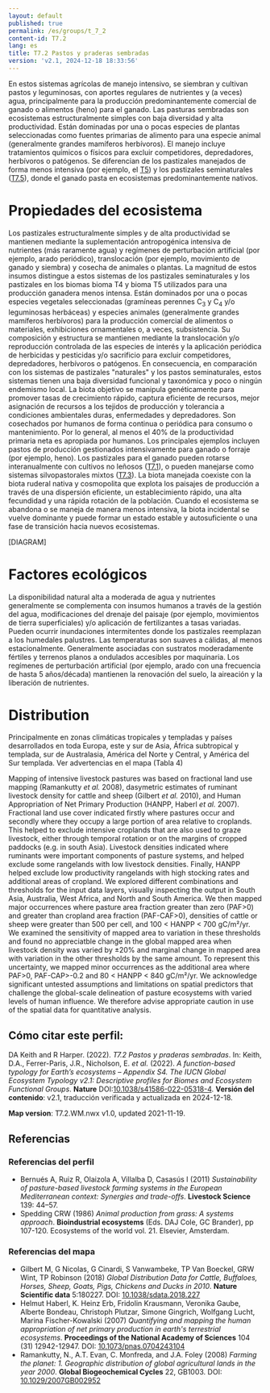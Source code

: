 ```yaml
---
layout: default
published: true
permalink: /es/groups/t_7_2
content-id: T7.2
lang: es
title: T7.2 Pastos y praderas sembradas
version: 'v2.1, 2024-12-18 18:33:56'
---
```


En estos sistemas agrícolas de manejo intensivo, se siembran y cultivan pastos y leguminosas, con aportes regulares de nutrientes y (a veces) agua, principalmente para la producción predominantemente comercial de ganado o alimentos (heno) para el ganado. Las pasturas sembradas son ecosistemas estructuralmente simples con baja diversidad y alta productividad. Están dominadas por una o pocas especies de plantas seleccionadas como fuentes primarias de alimento para una especie animal (generalmente grandes mamíferos herbívoros). El manejo incluye tratamientos químicos o físicos para excluir competidores, depredadores, herbívoros o patógenos. Se diferencian de los pastizales manejados de forma menos intensiva (por ejemplo, el [T5](/explore/biomes/T5)) y los pastizales seminaturales ([T7.5](/explore/groups/T7.5)), donde el ganado pasta en ecosistemas predominantemente nativos.

# Propiedades del ecosistema
 
Los pastizales estructuralmente simples y de alta productividad se mantienen mediante la suplementación antropogénica intensiva de nutrientes (más raramente agua) y regímenes de perturbación artificial (por ejemplo, arado periódico), translocación (por ejemplo, movimiento de ganado y siembra) y cosecha de animales o plantas. La magnitud de estos insumos distingue a estos sistemas de los pastizales seminaturales y los pastizales en los biomas bioma T4 y bioma T5 utilizados para una producción ganadera menos intensa. Están dominados por una o pocas especies vegetales seleccionadas (gramíneas perennes C<sub>3</sub> y C<sub>4</sub> y/o leguminosas herbáceas) y especies animales (generalmente grandes mamíferos herbívoros) para la producción comercial de alimentos o materiales, exhibiciones ornamentales o, a veces, subsistencia. Su composición y estructura se mantienen mediante la translocación y/o reproducción controlada de las especies de interés y la aplicación periódica de herbicidas y pesticidas y/o sacrificio para excluir competidores, depredadores, herbívoros o patógenos. En consecuencia, en comparación con los sistemas de pastizales "naturales" y los pastos seminaturales, estos sistemas tienen una baja diversidad funcional y taxonómica y poco o ningún endemismo local. La biota objetivo se manipula genéticamente para promover tasas de crecimiento rápido, captura eficiente de recursos, mejor asignación de recursos a los tejidos de producción y tolerancia a condiciones ambientales duras, enfermedades y depredadores. Son cosechados por humanos de forma continua o periódica para consumo o mantenimiento. Por lo general, al menos el 40% de la productividad primaria neta es apropiada por humanos. Los principales ejemplos incluyen pastos de producción gestionados intensivamente para ganado o forraje (por ejemplo, heno). Los pastizales para el ganado pueden rotarse interanualmente con cultivos no leñosos ([T7.1](/explore/groups/T7.1)), o pueden manejarse como sistemas silvopastorales mixtos ([T7.3](/explore/groups/T7.3)). La biota manejada coexiste con la biota ruderal nativa y cosmopolita que explota los paisajes de producción a través de una dispersión eficiente, un establecimiento rápido, una alta fecundidad y una rápida rotación de la población. Cuando el ecosistema se abandona o se maneja de manera menos intensiva, la biota incidental se vuelve dominante y puede formar un estado estable y autosuficiente o una fase de transición hacia nuevos ecosistemas.

[DIAGRAM]

# Factores ecológicos
 
La disponibilidad natural alta a moderada de agua y nutrientes generalmente se complementa con insumos humanos a través de la gestión del agua, modificaciones del drenaje del paisaje (por ejemplo, movimientos de tierra superficiales) y/o aplicación de fertilizantes a tasas variadas. Pueden ocurrir inundaciones intermitentes donde los pastizales reemplazan a los humedales palustres. Las temperaturas son suaves a cálidas, al menos estacionalmente. Generalmente asociadas con sustratos moderadamente fértiles y terrenos planos a ondulados accesibles por maquinaria. Los regímenes de perturbación artificial (por ejemplo, arado con una frecuencia de hasta 5 años/década) mantienen la renovación del suelo, la aireación y la liberación de nutrientes.
 
# Distribution
 
Principalmente en zonas climáticas tropicales y templadas y países desarrollados en toda Europa, este y sur de Asia, África subtropical y templada, sur de Australasia, América del Norte y Central, y América del Sur templada. Ver advertencias en el mapa (Tabla 4)

Mapping of intensive livestock pastures was based on fractional land use mapping (Ramankutty _et al._ 2008), dasymetric estimates of ruminant livestock density for cattle and sheep (Gilbert _et al._ 2010), and Human Appropriation of Net Primary Production (HANPP, Haberl _et al._ 2007). Fractional land use cover indicated firstly where pastures occur and secondly where they occupy a large portion of area relative to croplands. This helped to exclude intensive croplands that are also used to graze livestock, either through temporal rotation or on the margins of cropped paddocks (e.g. in south Asia). Livestock densities indicated where ruminants were important components of pasture systems, and helped exclude some rangelands with low livestock densities. Finally, HANPP helped exclude low productivity rangelands with high stocking rates and additional areas of cropland. We explored different combinations and thresholds for the input data layers, visually inspecting the output in South Asia, Australia, West Africa, and North and South America. We then mapped major occurrences where pasture area fraction greater than zero (PAF>0) and greater than cropland area fraction (PAF-CAF>0), densities of cattle or sheep were greater than 500 per cell, and 100 < HANPP < 700 gC/m²/yr. We examined the sensitivity of mapped area to variation in these thresholds and found no appreciatble change in the global mapped area when livestock density was varied by ±20% and marginal change in mapped area with variation in the other thresholds by the same amount. To represent this uncertainty, we mapped minor occurrences as the additional area where PAF>0, PAF-CAP>-0.2 and 80 < HANPP < 840 gC/m²/yr. We acknowledge significant untested assumptions and limitations on spatial predictors that challenge the global-scale delineation of pasture ecosystems with varied levels of human influence. We therefore advise appropriate caution in use of the spatial data for quantitative analysis.

## Cómo citar este perfil:

DA Keith and R Harper. (2022). *T7.2 Pastos y praderas sembradas*. In: Keith, D.A., Ferrer-Paris, J.R., Nicholson, E. *et al.* (2022). *A function-based typology for Earth’s ecosystems – Appendix S4. The IUCN Global Ecosystem Typology v2.1: Descriptive profiles for Biomes and Ecosystem Functional Groups*. **Nature** DOI:[10.1038/s41586-022-05318-4](https://doi.org/10.1038/s41586-022-05318-4).
**Versión del contenido**: v2.1, traducción verificada y actualizada en 2024-12-18.

**Map version**: T7.2.WM.nwx v1.0, updated 2021-11-19.

## Referencias

### Referencias del perfil
* Bernués A, Ruiz R, Olaizola A, Villalba D, Casasús I  (2011) *Sustainability of pasture-based livestock farming systems in the European Mediterranean context: Synergies and trade-offs*. **Livestock Science** 139: 44–57.
* Spedding CRW  (1986) *Animal production from grass: A systems approach*. **Bioindustrial ecosystems** (Eds. DAJ Cole, GC Brander), pp 107-120. Ecosystems of the world vol. 21. Elsevier, Amsterdam.

### Referencias del mapa
* Gilbert M, G Nicolas, G Cinardi, S Vanwambeke, TP Van Boeckel, GRW Wint, TP Robinson  (2018) *Global Distribution Data for Cattle, Buffaloes, Horses, Sheep, Goats, Pigs, Chickens and Ducks in 2010*. **Nature Scientific data** 5:180227. DOI: [10.1038/sdata.2018.227](http://doi.org/10.1038/sdata.2018.227)
* Helmut Haberl, K. Heinz Erb, Fridolin Krausmann, Veronika Gaube, Alberte Bondeau, Christoph Plutzar, Simone Gingrich, Wolfgang Lucht, Marina Fischer-Kowalski (2007) *Quantifying and mapping the human appropriation of net primary production in earth's terrestrial ecosystems*. **Proceedings of the National Academy of Sciences** 104 (31) 12942-12947. DOI: [10.1073/pnas.0704243104](http://doi.org/10.1073/pnas.0704243104)
* Ramankutty, N., A.T. Evan, C. Monfreda, and J.A. Foley (2008) *Farming the planet: 1. Geographic distribution of global agricultural lands in the year 2000*. **Global Biogeochemical Cycles** 22, GB1003. DOI: [10.1029/2007GB002952](http://doi.org/10.1029/2007GB002952)
